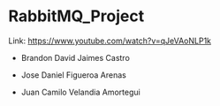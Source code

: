 # RabbitMQ_Project

Link: https://www.youtube.com/watch?v=qJeVAoNLP1k 


* Brandon David Jaimes Castro

* Jose Daniel Figueroa Arenas

* Juan Camilo Velandia Amortegui
